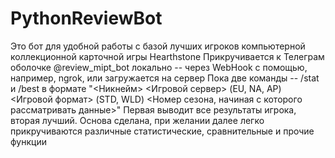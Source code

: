# PythonReviewBot
Это бот для удобной работы с базой лучших игроков компьютерной коллекционной карточной игры Hearthstone
Прикручивается к Телеграм оболочке @review_mipt_bot локально -- через WebHook с помощью, например, ngrok, или загружается на сервер
Пока две команды -- /stat и /best в формате "<Никнейм> <Игровой сервер> (EU, NA, AP) <Игровой формат> (STD, WLD) <Номер сезона, начиная с которого рассматривать данные>"
Первая выводит все результаты игрока, вторая лучший. 
Основа сделана, при желании далее легко прикручиваются различные статистические, сравнительные и прочие функции
